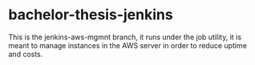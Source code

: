 # bachelor-thesis-jenkins
This is the jenkins-aws-mgmnt branch, it runs under the job utility, it is meant to manage instances in the AWS server in order to reduce uptime and costs.
